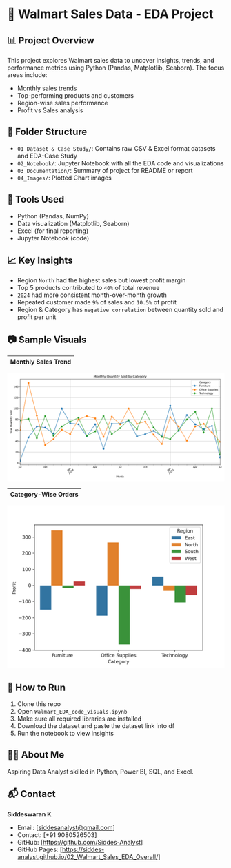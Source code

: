 # 🛒 Walmart Sales Data - EDA Project

## 📊 Project Overview
This project explores Walmart sales data to uncover insights, trends, and performance metrics using Python (Pandas, Matplotlib, Seaborn). The focus areas include:
- Monthly sales trends
- Top-performing products and customers
- Region-wise sales performance
- Profit vs Sales analysis

## 📁 Folder Structure
- `01_Dataset & Case_Study/`: Contains raw CSV & Excel format datasets and EDA-Case Study
- `02_Notebook/`: Jupyter Notebook with all the EDA code and visualizations
- `03_Documentation/`: Summary of project for README or report
- `04_Images/`: Plotted Chart images

## 🔧 Tools Used
- Python (Pandas, NumPy)
- Data visualization (Matplotlib, Seaborn)
- Excel (for final reporting)
- Jupyter Notebook (code)

## 📈 Key Insights
- Region `North` had the highest sales but lowest profit margin
- Top 5 products contributed to `40%` of total revenue
- `2024` had more consistent month-over-month growth
- Repeated customer made `9%` of sales and `10.5%` of profit
- Region & Category has `negative correlation` between quantity sold and profit per unit

## 📷 Sample Visuals

| Monthly Sales Trend                                                 |
|--------------------------------------------------------------------|
![Monthly Sales Trend](04_Images/Q_05_Monthly_Quantity_sold_cat.png)

| Category-Wise Orders                                                  |
|--------------------------------------------------------------------|
![Category-Wise Orders](04_Images/Q_02_04_both_wise_Distribution.png)

## 🚀 How to Run
1. Clone this repo
2. Open `Walmart_EDA_code_visuals.ipynb`
3. Make sure all required libraries are installed
4. Download the dataset and paste the dataset link into df
5. Run the notebook to view insights

## 🙋‍♂️ About Me
Aspiring Data Analyst skilled in Python, Power BI, SQL, and Excel.

## 📬 Contact
**Siddeswaran K**
- Email: [siddesanalyst@gmail.com]
- Contact: [+91 9080526503]
- GitHub: [https://github.com/Siddes-Analyst]
- GitHub Pages: [https://siddes-analyst.github.io/02_Walmart_Sales_EDA_Overall/]

